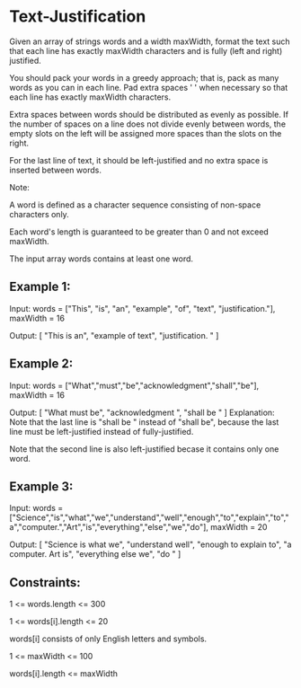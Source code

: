 # Text-Justification

Given an array of strings words and a width maxWidth, format the text such that each line has exactly maxWidth characters and is fully (left and right) justified.

You should pack your words in a greedy approach; that is, pack as many words as you can in each line. Pad extra spaces ' ' when necessary so that each line has exactly maxWidth characters.

Extra spaces between words should be distributed as evenly as possible. If the number of spaces on a line does not divide evenly between words, the empty slots on the left will be assigned more spaces than the slots on the right.

For the last line of text, it should be left-justified and no extra space is inserted between words.

Note:

A word is defined as a character sequence consisting of non-space characters only.

Each word's length is guaranteed to be greater than 0 and not exceed maxWidth.

The input array words contains at least one word.
 

## Example 1:

Input: words = ["This", "is", "an", "example", "of", "text", "justification."], maxWidth = 16

Output:
[
   "This    is    an",
   "example  of text",
   "justification.  "
]

## Example 2:

Input: words = ["What","must","be","acknowledgment","shall","be"], maxWidth = 16

Output:
[
  "What   must   be",
  "acknowledgment  ",
  "shall be        "
]
Explanation: Note that the last line is "shall be    " instead of "shall     be", because the last line must be left-justified instead of fully-justified.

Note that the second line is also left-justified becase it contains only one word.

## Example 3:

Input: words = ["Science","is","what","we","understand","well","enough","to","explain","to","a","computer.","Art","is","everything","else","we","do"], maxWidth = 20

Output:
[
  "Science  is  what we",
  "understand      well",
  "enough to explain to",
  "a  computer.  Art is",
  "everything  else  we",
  "do                  "
]
 

## Constraints:

1 <= words.length <= 300

1 <= words[i].length <= 20

words[i] consists of only English letters and symbols.

1 <= maxWidth <= 100

words[i].length <= maxWidth
